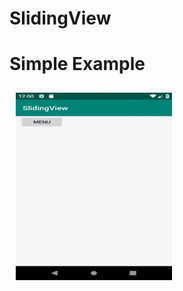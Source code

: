 # SlidingView

# Simple Example

<img src="Screen record 1.gif" align="left" height="300" width="250" hspace="10" vspace="10">
